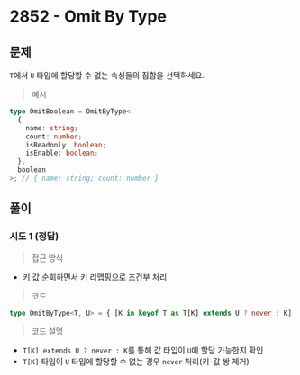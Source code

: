 # 2852 - Omit By Type

## 문제

`T`에서 `U` 타입에 할당할 수 없는 속성들의 집합을 선택하세요.

> 예시

```typescript
type OmitBoolean = OmitByType<
  {
    name: string;
    count: number;
    isReadonly: boolean;
    isEnable: boolean;
  },
  boolean
>; // { name: string; count: number }
```

## 풀이

### 시도 1 (정답)

> 접근 방식

- 키 값 순회하면서 키 리맵핑으로 조건부 처리

> 코드

```ts
type OmitByType<T, U> = { [K in keyof T as T[K] extends U ? never : K]: T[K] };
```

> 코드 설명

- `T[K] extends U ? never : K`를 통해 값 타입이 `U`에 할당 가능한지 확인
- `T[K]` 타입이 `U` 타입에 할당할 수 없는 경우 `never` 처리(키-값 쌍 제거)
